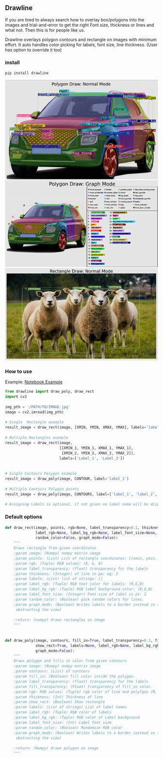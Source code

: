 ## Drawline

If you are tired to always search how to overlay box/polygons into the images and trial-and-error to get the right Font size, thickness or lines and what not.
Then this is for people like us. 

Drawline overlays polygon contours and rectangle on images with minimum effort.
It auto handles color picking for labels, font size, line thickness. (User has option to override it too) 

### install
```bash
pip install drawline
```


![Poly normal](https://github.com/bendangnuksung/drawline/raw/master/screenshots/poly_normal.png)
![Poly graph](https://github.com/bendangnuksung/drawline/raw/master/screenshots/poly_graph.png)
![Rect normal](https://github.com/bendangnuksung/drawline/raw/master/screenshots/rect_normal.png)


### How to use

Example: [Notebook Example](https://nbviewer.org/github/bendangnuksung/drawline/blob/master/examples/example.ipynb)

```python
from drawline import draw_poly, draw_rect
import cv2

img_pth = '/PATH/TO/IMAGE.jpg'
image = cv2.imread(img_pth)

# Single  Rectangle example
result_image = draw_rect(image, [XMIN, YMIN, XMAX, YMAX], labels='label_1')

# Multiple Rectangles example
result_image = draw_rect(image,
                         [[XMIN_1, YMIN_1, XMAX_1, YMAX_1],
                          [XMIN_2, YMIN_2, XMAX_2, YMAX_2]],
                         labels=['Label_1', 'Label_2'])


# Single Contours Polygon example 
result_image = draw_poly(image, CONTOUR, label='label_1')

# Multiple Contours Polygon points
result_image = draw_poly(image, CONTOURS, label=['label_1', 'label_2', ...])

# Assigning Labels is optional, if not given no label name will be displayed
```

### Default options

```python
def draw_rect(image, points, rgb=None, label_transparency=0.1, thickness=None, labels=None,
              label_rgb=None, label_bg_rgb=None, label_font_size=None,
              random_color=False, graph_mode=False):
    """
    Draws rectangle from given coordinates
    :param image: (Numpy) numpy matrix image
    :param points: (List) List of rectangle coordinates: [[xmin, ymin, xmax, ymax]]
    :param rgb: (Tuple) RGB values: (R, G, B)
    :param label_transparency: (float) transparency for the labels
    :param thickness: (Integer) of line in px: eg: 2
    :param labels: (List) list of strings: []
    :param label_rgb: (Tuple) RGB text color for labels: (R,G,B)
    :param label_bg_rgb: (Tuple) RGB label background color: (R,G,B)
    :param label_font_size: (Integer) Font size of label in px: 2
    :param random_color: (Boolean) pick random colors for lines.
    :param graph_mode: (Boolean) Writes labels to a border instead in the image itself (Good to use when to many boxes
     obstructing the view)

    :return: (numpy) drawn rectangles on image
    """
    
    
def draw_poly(image, contours, fill_in=True, label_transparency=0.1, fill_transparency=0.4, rgb=None, thickness=None,
              show_rect=True, labels=None, label_rgb=None, label_bg_rgb=None, label_font_size=None, random_color=False,
              graph_mode=False):
    """
    Draws polygon and fills in color from given contours
    :param image: (Numpy) numpy matrix image
    :param contours: (List) of contours
    :param fill_in: (Boolean) fill color inside the polygon.
    :param label_transparency: (float) transparency for the labels
    :param fill_transparency: (Float) transparency of fill_in color.
    :param rgb: RGB values: (Tuple) rgb color of line and polyfgon (R, G, B)
    :param thickness: (Int) Thickness of line
    :param show_rect: (Boolean) Show rectangle
    :param labels: (List of strings) List of label names
    :param label_rgb: (Tuple) RGB color of labels
    :param label_bg_rgb: (Tuple) RGB color of Label background
    :param label_font_size: (Int) Label font size
    :param random_color: (Boolean) Randomize RGB color
    :param graph_mode: (Boolean) Writes labels to a border instead in the image itself (Good to use when to many boxes
     obstructing the view)

    :return: (Numpy) drawn polygon on image
    """
```

